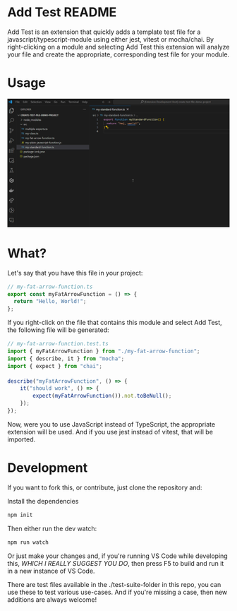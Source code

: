 # Add Test README

Add Test is an extension that quickly adds a template test file for a javascript/typescript-module using either jest, vitest or mocha/chai. By right-clicking on a module and selecting Add Test this extension will analyze your file and create the appropriate, corresponding test file for your module. 

# Usage

![How to use Add Test](.public/add-test-hello-world.gif)

# What?

Let's say that you have this file in your project:

```ts
// my-fat-arrow-function.ts
export const myFatArrowFunction = () => {
  return "Hello, World!";
};

```

If you right-click on the file that contains this module and select Add Test, the following file will be generated:

```ts
// my-fat-arrow-function.test.ts
import { myFatArrowFunction } from "./my-fat-arrow-function";
import { describe, it } from "mocha";
import { expect } from "chai";

describe("myFatArrowFunction", () => {
    it("should work", () => {
        expect(myFatArrowFunction()).not.toBeNull();
    });
});
```

Now, were you to use JavaScript instead of TypeScript, the appropriate extension will be used. And if you use jest instead of vitest, that will be imported. 

# Development

If you want to fork this, or contribute, just clone the repository and:

Install the dependencies
```bash
npm init
```

Then either run the dev watch:
```bash
npm run watch
```

Or just make your changes and, if you're running VS Code while developing this, _WHICH I REALLY SUGGEST YOU DO_, then press F5 to build and run it in a new instance of VS Code.

There are test files available in the ./test-suite-folder in this repo, you can use these to test various use-cases. And if you're missing a case, then new additions are always welcome!
